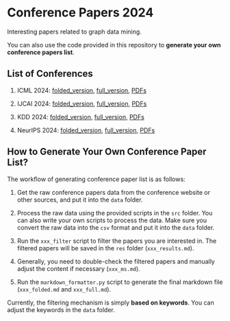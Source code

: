 # Conference Papers 2024

Interesting papers related to graph data mining.

You can also use the code provided in this repository to **generate your own conference papers list**.

## List of Conferences

1. ICML 2024: [folded_version](./icml2024_folded.md), [full_version](./icml2024_full.md), [PDFs](https://openreview.net/group?id=ICML.cc/2024/Conference)

2. IJCAI 2024: [folded_version](./ijcai2024_folded.md), [full_version](./ijcai2024_full.md), [PDFs](https://www.ijcai.org/Proceedings/2024/)

3. KDD 2024: [folded_version](./kdd2024_folded.md), [full_version](./kdd2024_full.md), [PDFs](https://dl.acm.org/doi/proceedings/10.1145/3637528)

4. NeurIPS 2024: [folded_version](./neurips2024_folded.md), [full_version](./neurips2024_full.md), [PDFs](https://openreview.net/group?id=NeurIPS.cc/2024/Conference#tab-accept-oral)

## How to Generate Your Own Conference Paper List?

The workflow of generating conference paper list is as follows:

1. Get the raw conference papers data from the conference website or other sources, and put it into the `data` folder.

2. Process the raw data using the provided scripts in the `src` folder. You can also write your own scripts to process the data. Make sure you convert the raw data into the `csv` format and put it into the `data` folder.

3. Run the `xxx_filter` script to filter the papers you are interested in. The filtered papers will be saved in the `res` folder (`xxx_results.md`).

4. Generally, you need to double-check the filtered papers and manually adjust the content if necessary (`xxx_ms.md`).

5. Run the `markdown_formatter.py` script to generate the final markdown file (`xxx_folded.md` and `xxx_full.md`).

Currently, the filtering mechanism is simply **based on keywords**. You can adjust the keywords in the `data` folder.

